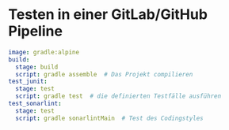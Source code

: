 
# Testen in einer GitLab/GitHub Pipeline
``` yaml
image: gradle:alpine
build:
  stage: build
  script: gradle assemble  # Das Projekt compilieren
test_junit:
  stage: test
  script: gradle test  # die definierten Testfälle ausführen
test_sonarlint:
  stage: test
  script: gradle sonarlintMain  # Test des Codingstyles
```

